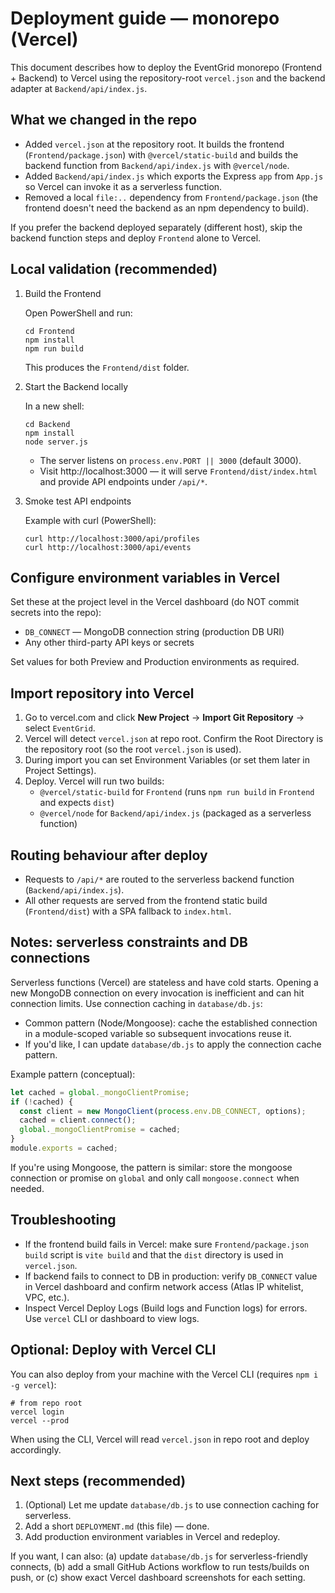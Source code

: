# Deployment guide — monorepo (Vercel)

This document describes how to deploy the EventGrid monorepo (Frontend + Backend) to Vercel using the repository-root `vercel.json` and the backend adapter at `Backend/api/index.js`.

## What we changed in the repo

- Added `vercel.json` at the repository root. It builds the frontend (`Frontend/package.json`) with `@vercel/static-build` and builds the backend function from `Backend/api/index.js` with `@vercel/node`.
- Added `Backend/api/index.js` which exports the Express `app` from `App.js` so Vercel can invoke it as a serverless function.
- Removed a local `file:..` dependency from `Frontend/package.json` (the frontend doesn't need the backend as an npm dependency to build).

If you prefer the backend deployed separately (different host), skip the backend function steps and deploy `Frontend` alone to Vercel.

## Local validation (recommended)

1. Build the Frontend

   Open PowerShell and run:

   ```pwsh
   cd Frontend
   npm install
   npm run build
   ```

   This produces the `Frontend/dist` folder.

2. Start the Backend locally

   In a new shell:

   ```pwsh
   cd Backend
   npm install
   node server.js
   ```

   - The server listens on `process.env.PORT || 3000` (default 3000).
   - Visit http://localhost:3000 — it will serve `Frontend/dist/index.html` and provide API endpoints under `/api/*`.

3. Smoke test API endpoints

   Example with curl (PowerShell):

   ```pwsh
   curl http://localhost:3000/api/profiles
   curl http://localhost:3000/api/events
   ```

## Configure environment variables in Vercel

Set these at the project level in the Vercel dashboard (do NOT commit secrets into the repo):

- `DB_CONNECT` — MongoDB connection string (production DB URI)
- Any other third-party API keys or secrets

Set values for both Preview and Production environments as required.

## Import repository into Vercel

1. Go to vercel.com and click **New Project** → **Import Git Repository** → select `EventGrid`.
2. Vercel will detect `vercel.json` at repo root. Confirm the Root Directory is the repository root (so the root `vercel.json` is used).
3. During import you can set Environment Variables (or set them later in Project Settings).
4. Deploy. Vercel will run two builds:
   - `@vercel/static-build` for `Frontend` (runs `npm run build` in `Frontend` and expects `dist`)
   - `@vercel/node` for `Backend/api/index.js` (packaged as a serverless function)

## Routing behaviour after deploy

- Requests to `/api/*` are routed to the serverless backend function (`Backend/api/index.js`).
- All other requests are served from the frontend static build (`Frontend/dist`) with a SPA fallback to `index.html`.

## Notes: serverless constraints and DB connections

Serverless functions (Vercel) are stateless and have cold starts. Opening a new MongoDB connection on every invocation is inefficient and can hit connection limits. Use connection caching in `database/db.js`:

- Common pattern (Node/Mongoose): cache the established connection in a module-scoped variable so subsequent invocations reuse it.
- If you'd like, I can update `database/db.js` to apply the connection cache pattern.

Example pattern (conceptual):

```js
let cached = global._mongoClientPromise;
if (!cached) {
  const client = new MongoClient(process.env.DB_CONNECT, options);
  cached = client.connect();
  global._mongoClientPromise = cached;
}
module.exports = cached;
```

If you're using Mongoose, the pattern is similar: store the mongoose connection or promise on `global` and only call `mongoose.connect` when needed.

## Troubleshooting

- If the frontend build fails in Vercel: make sure `Frontend/package.json` `build` script is `vite build` and that the `dist` directory is used in `vercel.json`.
- If backend fails to connect to DB in production: verify `DB_CONNECT` value in Vercel dashboard and confirm network access (Atlas IP whitelist, VPC, etc.).
- Inspect Vercel Deploy Logs (Build logs and Function logs) for errors. Use `vercel` CLI or dashboard to view logs.

## Optional: Deploy with Vercel CLI

You can also deploy from your machine with the Vercel CLI (requires `npm i -g vercel`):

```pwsh
# from repo root
vercel login
vercel --prod
```

When using the CLI, Vercel will read `vercel.json` in repo root and deploy accordingly.

## Next steps (recommended)

1. (Optional) Let me update `database/db.js` to use connection caching for serverless.
2. Add a short `DEPLOYMENT.md` (this file) — done.
3. Add production environment variables in Vercel and redeploy.

If you want, I can also: (a) update `database/db.js` for serverless-friendly connects, (b) add a small GitHub Actions workflow to run tests/builds on push, or (c) show exact Vercel dashboard screenshots for each setting.
